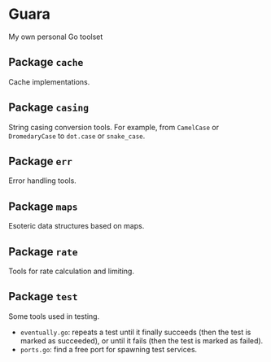 # Guara

My own personal Go toolset

## Package `cache`

Cache implementations.

## Package `casing`

String casing conversion tools. For example, from `CamelCase` or `DromedaryCase` to `dot.case` or `snake_case`.

## Package `err`

Error handling tools.

## Package `maps`

Esoteric data structures based on maps.

## Package `rate`

Tools for rate calculation and limiting.

## Package `test`

Some tools used in testing.

* `eventually.go`: repeats a test until it finally succeeds (then the test is marked as succeeded),
  or until it fails (then the test is marked as failed).
* `ports.go`: find a free port for spawning test services.

